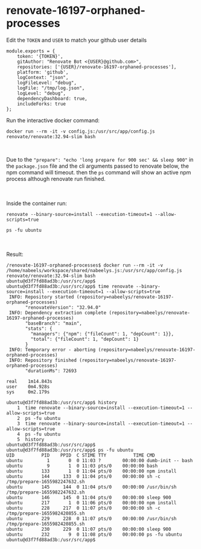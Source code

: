 # renovate-16197-orphaned-processes

Edit the `TOKEN` and `USER` to match your github user details
```
module.exports = {
    token: '{TOKEN}',
    gitAuthor: "Renovate Bot <{USER}@github.com>",
    repositories: ['{USER}/renovate-16197-orphaned-processes'],
    platform: 'github',
    logContext: "json",
    logFileLevel: "debug",
    logFile: "/tmp/log.json",
    logLevel: "debug",
    dependencyDashboard: true,
    includeForks: true
};
```

Run the interactive docker command:
```
docker run --rm -it -v config.js:/usr/src/app/config.js renovate/renovate:32.94-slim bash
```

<br>

Due to the `"prepare": "echo 'long prepare for 900 sec' && sleep 900"` in the `package.json` file and the cli arguments passed to renovate below, the npm command will timeout. then the `ps` command will show an active npm process although renovate run finished.

<br><br>
Inside the container run:

```
renovate --binary-source=install --execution-timeout=1 --allow-scripts=true
```

```
ps -fu ubuntu
```

<br><br>
Result:
```
/renovate-16197-orphaned-processes$ docker run --rm -it -v /home/nabeels/workspace/shared/nabeelys.js:/usr/src/app/config.js renovate/renovate:32.94-slim bash
ubuntu@d3f7fd88ad3b:/usr/src/app$
ubuntu@d3f7fd88ad3b:/usr/src/app$ time renovate --binary-source=install --execution-timeout=1 --allow-scripts=true
 INFO: Repository started (repository=nabeelys/renovate-16197-orphaned-processes)
       "renovateVersion": "32.94.0"
 INFO: Dependency extraction complete (repository=nabeelys/renovate-16197-orphaned-processes)
       "baseBranch": "main",
       "stats": {
         "managers": {"npm": {"fileCount": 1, "depCount": 1}},
         "total": {"fileCount": 1, "depCount": 1}
       }
 INFO: Temporary error - aborting (repository=nabeelys/renovate-16197-orphaned-processes)
 INFO: Repository finished (repository=nabeelys/renovate-16197-orphaned-processes)
       "durationMs": 72693

real    1m14.843s
user    0m4.928s
sys     0m2.179s

```

```
ubuntu@d3f7fd88ad3b:/usr/src/app$ history
    1  time renovate --binary-source=install --execution-timeout=1 --allow-scripts=true
    2  ps -fu ubuntu
    3  time renovate --binary-source=install --execution-timeout=1 --allow-scripts=true
    4  ps -fu ubuntu
    5  history
ubuntu@d3f7fd88ad3b:/usr/src/app$
ubuntu@d3f7fd88ad3b:/usr/src/app$ ps -fu ubuntu
UID          PID    PPID  C STIME TTY          TIME CMD
ubuntu         1       0  0 11:03 ?        00:00:00 dumb-init -- bash
ubuntu         9       1  0 11:03 pts/0    00:00:00 bash
ubuntu       133       1  0 11:04 pts/0    00:00:00 npm install
ubuntu       144     133  0 11:04 pts/0    00:00:00 sh -c /tmp/prepare-1655982247632.sh
ubuntu       145     144  0 11:04 pts/0    00:00:00 /usr/bin/sh /tmp/prepare-1655982247632.sh
ubuntu       146     145  0 11:04 pts/0    00:00:00 sleep 900
ubuntu       217       1  0 11:06 pts/0    00:00:00 npm install
ubuntu       228     217  0 11:07 pts/0    00:00:00 sh -c /tmp/prepare-1655982420855.sh
ubuntu       229     228  0 11:07 pts/0    00:00:00 /usr/bin/sh /tmp/prepare-1655982420855.sh
ubuntu       230     229  0 11:07 pts/0    00:00:00 sleep 900
ubuntu       232       9  0 11:08 pts/0    00:00:00 ps -fu ubuntu
ubuntu@d3f7fd88ad3b:/usr/src/app$
```
